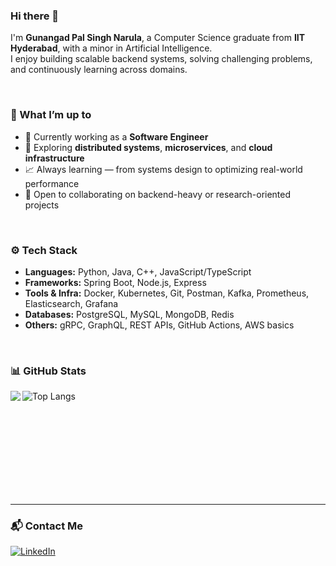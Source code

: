 ### Hi there 👋

I'm **Gunangad Pal Singh Narula**, a Computer Science graduate from **IIT Hyderabad**, with a minor in Artificial Intelligence.  
I enjoy building scalable backend systems, solving challenging problems, and continuously learning across domains.

<br/>

### 🧠 What I’m up to
- 🔭 Currently working as a **Software Engineer**
- 🧩 Exploring **distributed systems**, **microservices**, and **cloud infrastructure**
- 📈 Always learning — from systems design to optimizing real-world performance
- 🤝 Open to collaborating on backend-heavy or research-oriented projects

<br/>

### ⚙️ Tech Stack
- **Languages:** Python, Java, C++, JavaScript/TypeScript
- **Frameworks:** Spring Boot, Node.js, Express
- **Tools & Infra:** Docker, Kubernetes, Git, Postman, Kafka, Prometheus, Elasticsearch, Grafana
- **Databases:** PostgreSQL, MySQL, MongoDB, Redis
- **Others:** gRPC, GraphQL, REST APIs, GitHub Actions, AWS basics

<br/>

### 📊 GitHub Stats

<img align="left" src="https://github-readme-stats.vercel.app/api?username=angad11121&count_private=true&show_icons=true&theme=midnight-purple&hide_rank=true&card_width=300px"/>

![Top Langs](https://github-readme-stats.vercel.app/api/top-langs/?username=angad11121&layout=compact&count_private=true&theme=midnight-purple)

<br/><br/><br/><br/><br/><br/><br/><br/>

---

### 📬 Contact Me

[![LinkedIn](https://img.shields.io/badge/-LinkedIn-0077B5?style=for-the-badge&logo=LinkedIn&logoColor=white)](https://www.linkedin.com/in/angad11121/)
